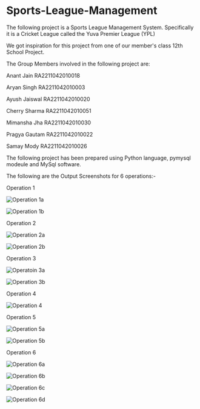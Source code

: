 # Sports-League-Management

The following project is a Sports League Management System. Specifically it is a Cricket League called the Yuva Premier League (YPL)

We got inspiration for this project from one of our member's class 12th School Project.

The Group Members involved in the following project are:

Anant Jain RA2211042010018

Aryan Singh RA2211042010003

Ayush Jaiswal RA2211042010020

Cherry Sharma RA2211042010051

Mimansha Jha RA2211042010030

Pragya Gautam RA2211042010022

Samay Mody RA2211042010026 


The following project has been prepared using Python language, pymysql modeule and MySql software.

The following are the Output Screenshots for 6 operations:-

Operation 1

![Operation 1a](https://user-images.githubusercontent.com/90244866/206827775-56fb612f-19c4-4945-8ba7-3bb1d0d52ad3.jpg)

![Operation 1b](https://user-images.githubusercontent.com/90244866/206827797-1d2a1e64-689b-4718-b4ff-f65b7938acc8.jpg)


Operation 2

![Operation 2a](https://user-images.githubusercontent.com/90244866/206827805-b4ed056d-b2a1-4e55-aaeb-489e745d5def.jpg)

![Operation 2b](https://user-images.githubusercontent.com/90244866/206827808-8aa22bc7-6870-4213-8ce6-67af82b515da.jpg)


Operation 3

![Operatoin 3a](https://user-images.githubusercontent.com/90244866/206827811-86f51a42-7005-43a5-9c77-bd93145e1149.jpg)

![Operation 3b](https://user-images.githubusercontent.com/90244866/206827813-7322c518-624c-4e88-b425-4166506e349c.jpg)


Operation 4

![Operation 4](https://user-images.githubusercontent.com/90244866/206827823-169f8ee2-790d-4b8d-9370-94103d3a48c7.jpg)


Operation 5

![Operation 5a](https://user-images.githubusercontent.com/90244866/206827833-adb4b544-feff-481d-be74-90fb4bf08fc7.jpg)

![Operation 5b](https://user-images.githubusercontent.com/90244866/206827836-c3dda671-1977-43e6-976d-904b636378ff.jpg)


Operation 6

![Operation 6a](https://user-images.githubusercontent.com/90244866/206827841-5aab4a7b-51c5-41c8-a52e-21e5f6664cbc.jpg)

![Operation 6b](https://user-images.githubusercontent.com/90244866/206827848-f581ee8c-b2df-4e35-b696-e14b60524834.jpg)

![Operation 6c](https://user-images.githubusercontent.com/90244866/206827850-d97f7260-bda1-41e0-861a-f859b14f87ab.jpg)

![Operation 6d](https://user-images.githubusercontent.com/90244866/206827852-bb94f847-da54-4e65-a220-8d88e943e918.jpg)
